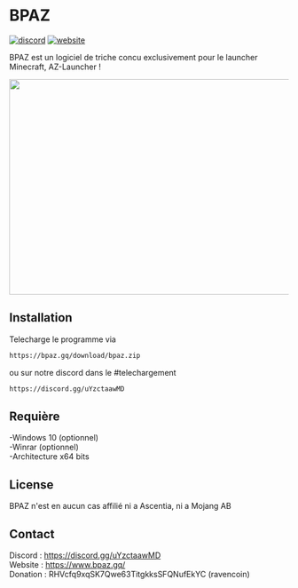 # BPAZ
<p>
   <a href="https://discord.gg/2AnTsKsQ">
   <img src="https://img.shields.io/discord/963238926833844254?color=blue&label=discord"
      alt="discord"></a>
      <a href="https://www.bpaz.gq/">
   <img src="https://img.shields.io/twitter/url?color=red&label=site&style=plastic&url=https%3A%2F%2Fwww.bpaz.gq%2F"
      alt="website"></a>
</p>

BPAZ est un logiciel de triche concu exclusivement pour le launcher Minecraft, AZ-Launcher !

<img src="https://i.imgur.com/xhiWiC6.gif" data-canonical-src="https://i.imgur.com/xhiWiC6.gif" width="690" height="388" />

## Installation
Telecharge le programme via
```bash
https://bpaz.gq/download/bpaz.zip
```
ou sur notre discord dans le #telechargement
```bash
https://discord.gg/uYzctaawMD
```
## Requière 
-Windows 10 (optionnel)<br>
-Winrar (optionnel)<br>
-Architecture x64 bits

## License
BPAZ n'est en aucun cas affilié ni a Ascentia, ni a Mojang AB

## Contact
Discord : https://discord.gg/uYzctaawMD <br>
Website : https://www.bpaz.gq/ <br>
Donation : RHVcfq9xqSK7Qwe63TitgkksSFQNufEkYC (ravencoin)
